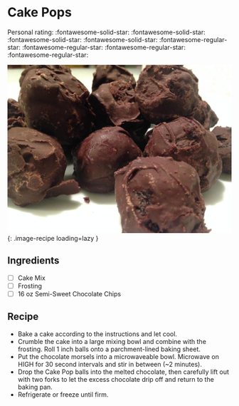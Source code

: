 <!-- Needs Manual Review -->

<!-- Do not modify sections with "AUTO-*". They are updated by make.py -->

# Cake Pops

<!-- rating=1; (User can specify rating on scale of 1-5) -->
<!-- AUTO-UserRating -->
Personal rating: :fontawesome-solid-star: :fontawesome-solid-star: :fontawesome-solid-star: :fontawesome-solid-star: :fontawesome-regular-star: :fontawesome-regular-star: :fontawesome-regular-star: :fontawesome-regular-star:
<!-- /AUTO-UserRating -->

<!-- name_image=cake_pops.jpg; (User can specify image name) -->
<!-- AUTO-Image -->
![cake_pops.jpg](./cake_pops.jpg){: .image-recipe loading=lazy }
<!-- /AUTO-Image -->

## Ingredients

* [ ] Cake Mix
* [ ] Frosting
* [ ] 16 oz Semi-Sweet Chocolate Chips

## Recipe

* Bake a cake according to the instructions and let cool.
* Crumble the cake into a large mixing bowl and combine with the frosting. Roll 1 inch balls onto a parchment-lined baking sheet.
* Put the chocolate morsels into a microwaveable bowl. Microwave on HIGH for 30 second intervals and stir in between (~2 minutes).
* Drop the Cake Pop balls into the melted chocolate, then carefully lift out with two forks to let the excess chocolate drip off and return to the baking pan.
* Refrigerate or freeze until firm.
